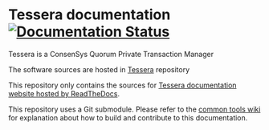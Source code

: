<!-- # TODO Update links and repos-->
# Tessera documentation [![Documentation Status](https://readthedocs.com/projects/pegasys-docgoquorum/badge/?version=latest&token=a1f890355e4d92ccefe20aeb7afd368862104746db05c15573295986f7628127)](https://pegasys-docgoquorum.readthedocs-hosted.com/en/latest/?badge=latest)

Tessera is a ConsenSys Quorum Private Transaction Manager

The software sources are hosted in [Tessera] repository

This repository only contains the sources for [Tessera documentation website hosted by ReadTheDocs].

This repository uses a Git submodule. Please refer to the [common tools wiki] for explanation about
how to build and contribute to this documentation.

[Tessera]: https://github.com/jpmorganchase/tessera
[common tools wiki]: https://github.com/PegaSysEng/doc.common/wiki
[Tessera documentation website hosted by ReadTheDocs]: https://docs.tessera.consensys.net
